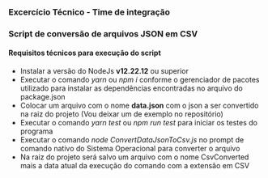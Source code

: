 ### Excercício Técnico - Time de integração

### Script de conversão de arquivos JSON em CSV

#### Requisitos técnicos para execução do script

- Instalar a versão do NodeJs **v12.22.12** ou superior
- Executar o comando *yarn* ou *npm i* conforme o gerenciador de pacotes utilizado para instalar as dependências encontradas no arquivo do package.json
- Colocar um arquivo com o nome **data.json** com o json a ser convertido na raiz do projeto (Vou deixar um de exemplo no repositório)
- Executar o comando *yarn test* ou *npm run test* para iniciar os testes do programa
- Executar o comando *node ConvertDataJsonToCsv.js* no prompt de comando nativo do Sistema Operacional para converter o arquivo
- Na raiz do projeto será salvo um arquivo com o nome CsvConverted mais a data atual da execução do comando com a extensão em CSV




